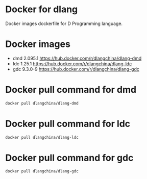 # Docker for dlang
Docker images dockerfile for D Programming language.

# Docker images
 * dmd 2.095.1 https://hub.docker.com/r/dlangchina/dlang-dmd
 * ldc 1.25.1 https://hub.docker.com/r/dlangchina/dlang-ldc
 * gdc 9.3.0-9 https://hub.docker.com/r/dlangchina/dlang-gdc

# Docker pull command for dmd
```bash
docker pull dlangchina/dlang-dmd
```

# Docker pull command for ldc
```bash
docker pull dlangchina/dlang-ldc
```

# Docker pull command for gdc
```bash
docker pull dlangchina/dlang-gdc
```
